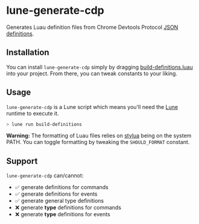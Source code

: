 # lune-generate-cdp

Generates Luau definition files from Chrome Devtools Protocol [JSON definitions](https://github.com/ChromeDevTools/devtools-protocol/tree/master/json).

## Installation

You can install `lune-generate-cdp` simply by dragging [build-definitions.luau](/.lune/build-definitions.luau) into your project. From there, you can tweak constants to your liking.

## Usage

`lune-generate-cdp` is a Lune script which means you'll need the [Lune](https://github.com/lune-org/lune) runtime to execute it.

```bash
> lune run build-definitions
```

**Warning:** The formatting of Luau files relies on [stylua](https://github.com/JohnnyMorganz/StyLua) being on the system PATH. You can toggle formatting by tweaking the `SHOULD_FORMAT` constant.

## Support

`lune-generate-cdp` can/cannot:

- ✅ generate definitions for commands
- ✅ generate definitions for events
- ✅ generate general type definitions
- ❌ generate **type** definitions for commands
- ❌ generate **type** definitions for events
